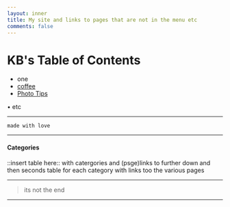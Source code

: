 ```yaml
---
layout: inner
title: My site and links to pages that are not in the menu etc
comments: false
---
```


# KB's Table of Contents

- one
- [coffee](http://katieball.me/breathe/coffee)
- [Photo Tips](http://katieball.me/phototips/)


• etc

---


`made with love`

---

#### Categories

::insert table here:: with catergories and (psge)links to further down and then seconds table for each category with links too the various pages


---

> its not the end

---


